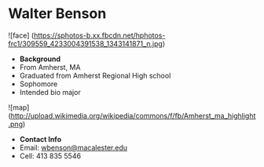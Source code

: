 **Walter Benson**
========================================================
![face] (https://sphotos-b.xx.fbcdn.net/hphotos-frc1/309559_4233004391538_1343141871_n.jpg)

* **Background**
 * From Amherst, MA
 * Graduated from Amherst Regional High school
 * Sophomore
 * Intended bio major

![map] (http://upload.wikimedia.org/wikipedia/commons/f/fb/Amherst_ma_highlight.png)

* **Contact Info**
 * Email: wbenson@macalester.edu
 * Cell: 413 835 5546
